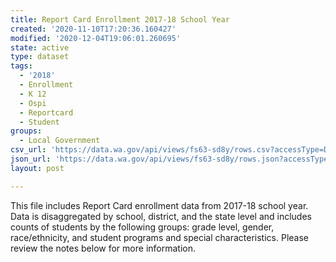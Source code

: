 ```yaml
---
title: Report Card Enrollment 2017-18 School Year
created: '2020-11-10T17:20:36.160427'
modified: '2020-12-04T19:06:01.260695'
state: active
type: dataset
tags:
  - '2018'
  - Enrollment
  - K 12
  - Ospi
  - Reportcard
  - Student
groups:
  - Local Government
csv_url: 'https://data.wa.gov/api/views/fs63-sd8y/rows.csv?accessType=DOWNLOAD'
json_url: 'https://data.wa.gov/api/views/fs63-sd8y/rows.json?accessType=DOWNLOAD'
layout: post

---
```

This file includes Report Card enrollment data from 2017-18 school year. Data is disaggregated by school, district, and the state level and includes counts of students by the following groups: grade level, gender, race/ethnicity, and student programs and special characteristics. Please review the notes below for more information.
